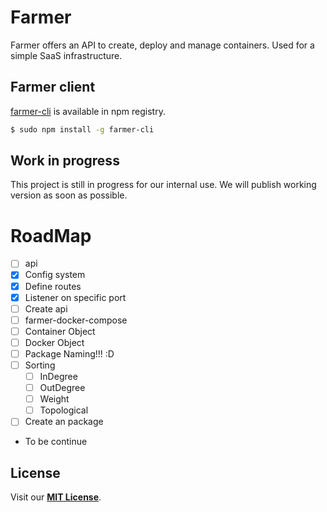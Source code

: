 # Farmer
Farmer offers an API to create, deploy and manage containers. Used for a simple SaaS infrastructure.

## Farmer client
[farmer-cli](https://github.com/farmer-project/farmer-cli) is available in npm registry.
```sh
$ sudo npm install -g farmer-cli
```

## Work in progress
This project is still in progress for our internal use. We will publish working version as soon as possible.

# RoadMap

- [ ] api
 - [x] Config system
 - [x] Define routes
 - [x] Listener on specific port
 - [ ] Create api
- [ ] farmer-docker-compose
 - [ ] Container Object
 - [ ] Docker Object 
 - [ ] Package Naming!!! :D
 - [ ] Sorting
    - [ ] InDegree
    - [ ] OutDegree
    - [ ] Weight
    - [ ] Topological
 - [ ] Create an package
- To be continue
 
 
## License
Visit our **[MIT License](LICENSE)**.
